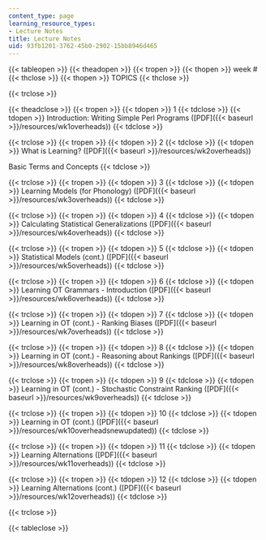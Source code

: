 ```yaml
---
content_type: page
learning_resource_types:
- Lecture Notes
title: Lecture Notes
uid: 93fb1201-3762-45b0-2902-15bb8946d465
---
```


{{< tableopen >}}
{{< theadopen >}}
{{< tropen >}}
{{< thopen >}}
week #
{{< thclose >}}
{{< thopen >}}
TOPICS
{{< thclose >}}

{{< trclose >}}

{{< theadclose >}}
{{< tropen >}}
{{< tdopen >}}
1
{{< tdclose >}}
{{< tdopen >}}
Introduction: Writing Simple Perl Programs ([PDF]({{< baseurl >}}/resources/wk1overheads))
{{< tdclose >}}

{{< trclose >}}
{{< tropen >}}
{{< tdopen >}}
2
{{< tdclose >}}
{{< tdopen >}}
What is Learning? ([PDF]({{< baseurl >}}/resources/wk2overheads))  
  
Basic Terms and Concepts
{{< tdclose >}}

{{< trclose >}}
{{< tropen >}}
{{< tdopen >}}
3
{{< tdclose >}}
{{< tdopen >}}
Learning Models (for Phonology) ([PDF]({{< baseurl >}}/resources/wk3overheads))
{{< tdclose >}}

{{< trclose >}}
{{< tropen >}}
{{< tdopen >}}
4
{{< tdclose >}}
{{< tdopen >}}
Calculating Statistical Generalizations ([PDF]({{< baseurl >}}/resources/wk4overheads))
{{< tdclose >}}

{{< trclose >}}
{{< tropen >}}
{{< tdopen >}}
5
{{< tdclose >}}
{{< tdopen >}}
Statistical Models (cont.) ([PDF]({{< baseurl >}}/resources/wk5overheads))
{{< tdclose >}}

{{< trclose >}}
{{< tropen >}}
{{< tdopen >}}
6
{{< tdclose >}}
{{< tdopen >}}
Learning OT Grammars - Introduction ([PDF]({{< baseurl >}}/resources/wk6overheads))
{{< tdclose >}}

{{< trclose >}}
{{< tropen >}}
{{< tdopen >}}
7
{{< tdclose >}}
{{< tdopen >}}
Learning in OT (cont.) - Ranking Biases ([PDF]({{< baseurl >}}/resources/wk7overheads))
{{< tdclose >}}

{{< trclose >}}
{{< tropen >}}
{{< tdopen >}}
8
{{< tdclose >}}
{{< tdopen >}}
Learning in OT (cont.) - Reasoning about Rankings ([PDF]({{< baseurl >}}/resources/wk8overheads))
{{< tdclose >}}

{{< trclose >}}
{{< tropen >}}
{{< tdopen >}}
9
{{< tdclose >}}
{{< tdopen >}}
Learning in OT (cont.) - Stochastic Constraint Ranking ([PDF]({{< baseurl >}}/resources/wk9overheads))
{{< tdclose >}}

{{< trclose >}}
{{< tropen >}}
{{< tdopen >}}
10
{{< tdclose >}}
{{< tdopen >}}
Learning in OT (cont.) ([PDF]({{< baseurl >}}/resources/wk10overheadsnewupdated))
{{< tdclose >}}

{{< trclose >}}
{{< tropen >}}
{{< tdopen >}}
11
{{< tdclose >}}
{{< tdopen >}}
Learning Alternations ([PDF]({{< baseurl >}}/resources/wk11overheads))
{{< tdclose >}}

{{< trclose >}}
{{< tropen >}}
{{< tdopen >}}
12
{{< tdclose >}}
{{< tdopen >}}
Learning Alternations (cont.) ([PDF]({{< baseurl >}}/resources/wk12overheads))
{{< tdclose >}}

{{< trclose >}}

{{< tableclose >}}